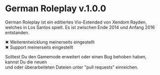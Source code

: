 # German Roleplay v.1.0.0

German Roleplay ist ein editiertes Vio-Extended von Xendom Rayden, welches in Los Santos spielt. Es ist zwischen Ende 2014 und Anfang 2016 entstanden.

✖ Weiterentwicklung meinerseits eingestellt   
✖ Support meinerseits eingestellt

Solltest Du den Gamemode erweitert oder einen Bug behoben haben, kannst Du die neuen   
und oder überarbeiteten Dateien unter "pull requests" einreichen.

